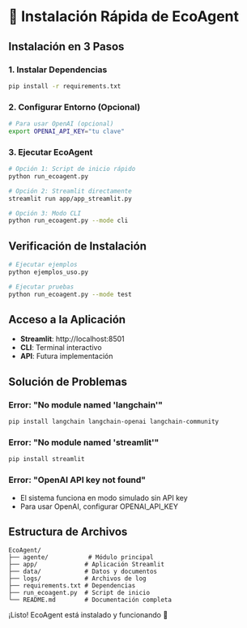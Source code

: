 # 🚀 Instalación Rápida de EcoAgent

## Instalación en 3 Pasos

### 1. Instalar Dependencias
```bash
pip install -r requirements.txt
```

### 2. Configurar Entorno (Opcional)
```bash
# Para usar OpenAI (opcional)
export OPENAI_API_KEY="tu clave"
```

### 3. Ejecutar EcoAgent
```bash
# Opción 1: Script de inicio rápido
python run_ecoagent.py

# Opción 2: Streamlit directamente
streamlit run app/app_streamlit.py

# Opción 3: Modo CLI
python run_ecoagent.py --mode cli
```

## Verificación de Instalación

```bash
# Ejecutar ejemplos
python ejemplos_uso.py

# Ejecutar pruebas
python run_ecoagent.py --mode test
```

## Acceso a la Aplicación

- **Streamlit**: http://localhost:8501
- **CLI**: Terminal interactivo
- **API**: Futura implementación

## Solución de Problemas

### Error: "No module named 'langchain'"
```bash
pip install langchain langchain-openai langchain-community
```

### Error: "No module named 'streamlit'"
```bash
pip install streamlit
```

### Error: "OpenAI API key not found"
- El sistema funciona en modo simulado sin API key
- Para usar OpenAI, configurar OPENAI_API_KEY

## Estructura de Archivos

```
EcoAgent/
├── agente/           # Módulo principal
├── app/             # Aplicación Streamlit
├── data/            # Datos y documentos
├── logs/            # Archivos de log
├── requirements.txt # Dependencias
├── run_ecoagent.py  # Script de inicio
└── README.md        # Documentación completa
```

¡Listo! EcoAgent está instalado y funcionando 🎉
